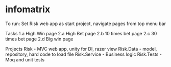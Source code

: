 # infomatrix

To run:
Set Risk web app as start project, navigate pages from top menu bar

Tasks
1.a High Win page
2.a High Bet page
2.b 10 times bet page
2.c 30 times bet page
2.d Big win page

Projects
Risk - MVC web app, unity for DI, razer view
Risk.Data - model, repository, hard code to load file
Risk.Service - Business logic
Risk.Tests - Moq and unit tests